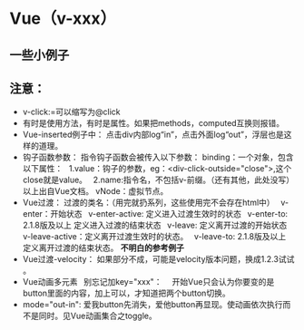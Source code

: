 # Vue（v-xxx）
## 一些小例子
## 注意：
- v-click:=可以缩写为@click
- 有时是使用方法，有时是属性。如果把methods，computed互换则报错。
- Vue-inserted例子中：
点击div内部log“in”，点击外面log“out”，浮层也是这样的道理。
- 钩子函数参数：
指令钩子函数会被传入以下参数：
binding：一个对象，包含以下属性：
&ensp;1.value：钩子的参数，eg：&lt;div-click-outside="close"></div>,这个close就是value。
&ensp;2.name:指令名，不包括v-前缀。（还有其他，此处没写）以上出自Vue文档。
vNode：虚拟节点。
- Vue过渡：
 过渡的类名：（用完就扔系列，这些使用完不会存在html中）
 &ensp;v-enter：开始状态
 &ensp;v-enter-active: 定义进入过渡生效时的状态
 &ensp;v-enter-to: 2.1.8版及以上 定义进入过渡的结束状态
 &ensp;v-leave: 定义离开过渡的开始状态
 &ensp;v-leave-active：定义离开过渡生效时的状态。
 &ensp;v-leave-to: 2.1.8版及以上 定义离开过渡的结束状态。
 **不明白的参考例子**
 - Vue过渡-velocity：
 如果部分不成，可能是velocity版本问题，换成1.2.3试试 。
- Vue动画多元素
&ensp;别忘记加key="xxx"：
&ensp;&ensp;开始Vue只会认为你要变的是button里面的内容，加上可以，才知道把两个button切换。
- mode="out-in":
爱我button先消失，爱他button再显现。使动画依次执行而不是同时。见Vue动画集合之toggle。